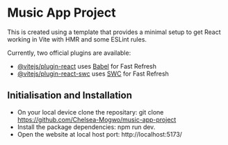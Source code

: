 # Music App Project

This is created using a template that provides a minimal setup to get React working in Vite with HMR and some ESLint rules.

Currently, two official plugins are available:

- [@vitejs/plugin-react](https://github.com/vitejs/vite-plugin-react/blob/main/packages/plugin-react/README.md) uses [Babel](https://babeljs.io/) for Fast Refresh
- [@vitejs/plugin-react-swc](https://github.com/vitejs/vite-plugin-react-swc) uses [SWC](https://swc.rs/) for Fast Refresh

## Initialisation and Installation

- On your local device clone the repositary: git clone https://github.com/Chelsea-Mogwo/music-app-project
- Install the package dependencies: npm run dev.
- Open the website at local host port: http://localhost:5173/